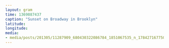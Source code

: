 ```yaml
---
layout: gram
time: 1369887437
caption: "Sunset on Broadway in Brooklyn"
latitude: 
longitude: 
media:
- media/posts/201305/11287909_680430322086784_1851067535_n_17842716775000351.jpg
---
```

